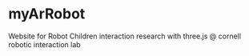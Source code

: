 # myArRobot
Website for Robot Children interaction research with three.js @ cornell robotic interaction lab

